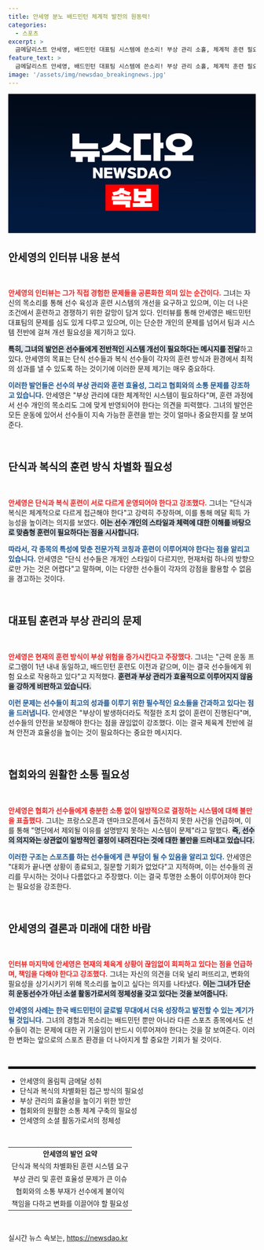 ```yaml
---
title: 안세영 분노 배드민턴 체계적 발전의 원동력!
categories:
  - 스포츠
excerpt: >
  금메달리스트 안세영, 배드민턴 대표팀 시스템에 쓴소리! 부상 관리 소홀, 체계적 훈련 필요 강조하며 체대 별도 관리 체제 요구. 책임감 있게 변화해야라며 강력한 메시지 전달. 클릭하고 그가 말하는 문제점과 해결 방안을 확인하세요!
feature_text: >
  금메달리스트 안세영, 배드민턴 대표팀 시스템에 쓴소리! 부상 관리 소홀, 체계적 훈련 필요 강조하며 체대 별도 관리 체제 요구. 책임감 있게 변화해야라며 강력한 메시지 전달. 클릭하고 그가 말하는 문제점과 해결 방안을 확인하세요!
image: '/assets/img/newsdao_breakingnews.jpg'
---
```


<p><img src="/assets/img/newsdao_breakingnews.jpg" alt="flaretime 속보" /></p>

<h2 data-ke-size="size26">안세영의 인터뷰 내용 분석</h2>

<p data-ke-size="size16">&nbsp;</p>

<p><b><span style="color: #ee2323;">안세영의 인터뷰는 그가 직접 경험한 문제들을 공론화한 의미 있는 순간이다.</span></b> 그녀는 자신의 목소리를 통해 선수 육성과 훈련 시스템의 개선을 요구하고 있으며, 이는 더 나은 조건에서 훈련하고 경쟁하기 위한 갈망이 담겨 있다. 인터뷰를 통해 안세영은 배드민턴 대표팀의 문제를 심도 있게 다루고 있으며, 이는 단순한 개인의 문제를 넘어서 팀과 시스템 전반에 걸쳐 개선 필요성을 제기하고 있다. </p>

<p><b><span style="background-color: #21538527;">특히, 그녀의 발언은 선수들에게 전반적인 시스템 개선이 필요하다는 메시지를 전달</span></b>하고 있다. 안세영의 목표는 단식 선수들과 복식 선수들이 각자의 훈련 방식과 환경에서 최적의 성과를 낼 수 있도록 하는 것이기에 이러한 문제 제기는 매우 중요하다. </p>

<p><b><span style="color: #1a5490;">이러한 발언들은 선수의 부상 관리와 훈련 효율성, 그리고 협회와의 소통 문제를 강조하고 있습니다.</span></b> 안세영은 "부상 관리에 대한 체계적인 시스템이 필요하다"며, 훈련 과정에서 선수 개인의 목소리도 그에 맞게 반영되어야 한다는 의견을 피력했다. 그녀의 발언은 모든 운동에 있어서 선수들이 지속 가능한 훈련을 받는 것이 얼마나 중요한지를 잘 보여준다.</p>

<p data-ke-size="size16">&nbsp;</p>

<h2 data-ke-size="size26">단식과 복식의 훈련 방식 차별화 필요성</h2>

<p data-ke-size="size16">&nbsp;</p>

<p><b><span style="color: #ee2323;">안세영은 단식과 복식 훈련이 서로 다르게 운영되어야 한다고 강조했다.</span></b> 그녀는 "단식과 복식은 체계적으로 다르게 접근해야 한다"고 강력히 주장하며, 이를 통해 메달 획득 가능성을 높이려는 의지를 보였다. <b><span style="background-color: #21538527;">이는 선수 개인의 스타일과 체력에 대한 이해를 바탕으로 맞춤형 훈련이 필요하다는 점을 시사합니다.</span></b></p>

<p><b><span style="color: #1a5490;">따라서, 각 종목의 특성에 맞춘 전문가적 코칭과 훈련이 이루어져야 한다는 점을 알리고 있습니다.</span></b> 안세영은 "단식 선수들은 개개인 스타일이 다르지만, 현재처럼 하나의 방향으로만 가는 것은 어렵다"고 말하며, 이는 다양한 선수들이 각자의 강점을 활용할 수 없음을 경고하는 것이다.</p>

<p data-ke-size="size16">&nbsp;</p>

<h2 data-ke-size="size26">대표팀 훈련과 부상 관리의 문제</h2>

<p data-ke-size="size16">&nbsp;</p>

<p><b><span style="color: #ee2323;">안세영은 현재의 훈련 방식이 부상 위험을 증가시킨다고 주장했다.</span></b> 그녀는 "근력 운동 프로그램이 1년 내내 동일하고, 배드민턴 훈련도 이전과 같으며, 이는 결국 선수들에게 위험 요소로 작용하고 있다"고 지적했다. <b><span style="background-color: #21538527;">훈련과 부상 관리가 효율적으로 이루어지지 않음을 강하게 비판하고 있습니다.</span></b></p>

<p><b><span style="color: #1a5490;">이런 문제는 선수들이 최고의 성과를 이루기 위한 필수적인 요소들을 간과하고 있다는 점을 드러냅니다.</span></b> 안세영은 "부상이 발생하더라도 적절한 조치 없이 훈련이 진행된다"며, 선수들의 안전을 보장해야 한다는 점을 끊임없이 강조했다. 이는 결국 체육계 전반에 걸쳐 안전과 효율성을 높이는 것이 필요하다는 중요한 메시지다.</p>

<p data-ke-size="size16">&nbsp;</p>

<h2 data-ke-size="size26">협회와의 원활한 소통 필요성</h2>

<p data-ke-size="size16">&nbsp;</p>

<p><b><span style="color: #ee2323;">안세영은 협회가 선수들에게 충분한 소통 없이 일방적으로 결정하는 시스템에 대해 불만을 표출했다.</span></b> 그녀는 프랑스오픈과 덴마크오픈에서 출전하지 못한 사건을 언급하며, 이를 통해 "명단에서 제외될 이유를 설명받지 못하는 시스템이 문제"라고 말했다. <b><span style="background-color: #21538527;">즉, 선수의 의지와는 상관없이 일방적인 결정이 내려진다는 것에 대한 불만을 드러내고 있습니다.</span></b></p>

<p><b><span style="color: #1a5490;">이러한 구조는 스포츠를 하는 선수들에게 큰 부담이 될 수 있음을 알리고 있다.</span></b> 안세영은 "대회가 끝나면 상황이 종료되고, 질문할 기회가 없었다"고 지적하며, 이는 선수들의 권리를 무시하는 것이나 다름없다고 주장했다. 이는 결국 투명한 소통이 이루어져야 한다는 필요성을 강조한다.</p>

<p data-ke-size="size16">&nbsp;</p>

<h2 data-ke-size="size26">안세영의 결론과 미래에 대한 바람</h2>

<p data-ke-size="size16">&nbsp;</p>

<p><b><span style="color: #ee2323;">인터뷰 마지막에 안세영은 현재의 체육계 상황이 끊임없이 회피하고 있다는 점을 언급하며, 책임을 다해야 한다고 강조했다.</span></b> 그녀는 자신의 의견을 더욱 널리 퍼뜨리고, 변화의 필요성을 상기시키기 위해 목소리를 높이고 싶다는 의지를 나타냈다. <b><span style="background-color: #21538527;">이는 그녀가 단순히 운동선수가 아닌 소셜 활동가로서의 정체성을 갖고 있다는 것을 보여줍니다.</span></b> </p>

<p><b><span style="color: #1a5490;">안세영의 사례는 한국 배드민턴이 글로벌 무대에서 더욱 성장하고 발전할 수 있는 계기가 될 것입니다.</span></b> 그녀의 경험과 목소리는 배드민턴 뿐만 아니라 다른 스포츠 종목에서도 선수들이 겪는 문제에 대한 귀 기울임이 반드시 이루어져야 한다는 것을 잘 보여준다. 이러한 변화는 앞으로의 스포츠 환경을 더 나아지게 할 중요한 기회가 될 것이다.</p>

<p data-ke-size="size16">&nbsp;</p>

<hr style="border: 2px solid #000000;"/>

<ul>
  <li>안세영의 올림픽 금메달 성취</li>
  <li>단식과 복식의 차별화된 접근 방식의 필요성</li>
  <li>부상 관리의 효율성을 높이기 위한 방안</li>
  <li>협회와의 원활한 소통 체계 구축의 필요성</li>
  <li>안세영의 소셜 활동가로서의 정체성</li>
</ul>

<p data-ke-size="size16">&nbsp;</p>

<table style="width: 100%; border-collapse: collapse;">
  <tr style="height: 17px;">
    <td style="text-align: center; height: 17px;"><b>안세영의 발언 요약</b></td>
  </tr>
  <tr>
    <td style="text-align: center; height: 17px;">단식과 복식의 차별화된 훈련 시스템 요구</td>
  </tr>
  <tr>
    <td style="text-align: center; height: 17px;">부상 관리 및 훈련 효율성 문제가 큰 이슈</td>
  </tr>
  <tr>
    <td style="text-align: center; height: 17px;">협회와의 소통 부재가 선수에게 불이익</td>
  </tr>
  <tr>
    <td style="text-align: center; height: 17px;">책임을 다하고 변화를 이끌어야 할 필요성</td>
  </tr>
</table>

<p data-ke-size="size16">&nbsp;</p>
실시간 뉴스 속보는, <a href="https://newsdao.kr" rel="dofollow">https://newsdao.kr</a>


